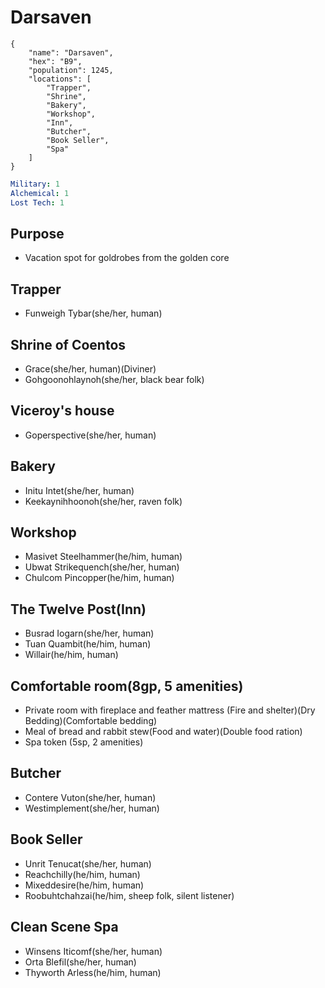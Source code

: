# Darsaven

```
{
    "name": "Darsaven",
    "hex": "B9",
    "population": 1245,
    "locations": [
        "Trapper",
        "Shrine",
        "Bakery",
        "Workshop",
        "Inn",
        "Butcher",
        "Book Seller",
        "Spa"
    ]
}
```
```yml
Military: 1
Alchemical: 1
Lost Tech: 1
```
## Purpose
- Vacation spot for goldrobes from the golden core

## Trapper
- Funweigh Tybar(she/her, human)

## Shrine of Coentos
- Grace(she/her, human)(Diviner)
- Gohgoonohlaynoh(she/her, black bear folk)

## Viceroy's house
- Goperspective(she/her, human)

## Bakery
- Initu Intet(she/her, human)
- Keekaynihhoonoh(she/her, raven folk)

## Workshop
- Masivet Steelhammer(he/him, human)
- Ubwat Strikequench(she/her, human)
- Chulcom Pincopper(he/him, human)

## The Twelve Post(Inn)
- Busrad Iogarn(she/her, human)
- Tuan Quambit(he/him, human)
- Willair(he/him, human)

## Comfortable room(8gp, 5 amenities)
- Private room with fireplace and feather mattress (Fire and shelter)(Dry Bedding)(Comfortable bedding)
- Meal of bread and rabbit stew(Food and water)(Double food ration)
- Spa token (5sp, 2 amenities)

## Butcher
- Contere Vuton(she/her, human)
- Westimplement(she/her, human)

## Book Seller
- Unrit Tenucat(she/her, human)
- Reachchilly(he/him, human)
- Mixeddesire(he/him, human)
- Roobuhtchahzai(he/him, sheep folk, silent listener)

## Clean Scene Spa
- Winsens Iticomf(she/her, human)
- Orta Blefil(she/her, human)
- Thyworth Arless(he/him, human)